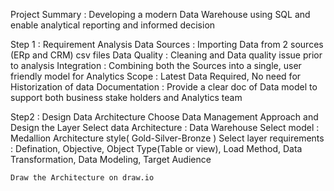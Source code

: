 Project Summary : Developing a modern Data Warehouse using SQL and enable analytical reporting and informed decision




Step 1 : Requirement Analysis
    Data Sources : Importing Data from 2 sources (ERp and CRM) csv files
    Data Quality : Cleaning and Data quality issue prior to analysis
    Integration : Combining both the Sources into a single, user friendly model for Analytics
    Scope : Latest Data Required, No need for Historization of data
    Documentation : Provide a clear doc of Data model to support both business stake holders and Analytics team



Step2 : Design Data Architecture
    Choose Data Management Approach and Design the Layer
        Select data Architecture : Data Warehouse
        Select model : Medallion Architecture style( Gold-Silver-Bronze )
        Select layer requirements : Defination, Objective, Object Type(Table or view), Load Method, Data Transformation, Data Modeling, Target Audience

    Draw the Architecture on draw.io


